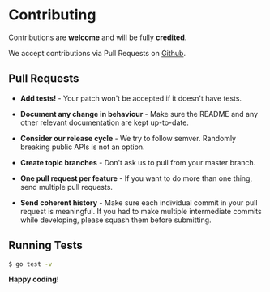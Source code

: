 # Contributing

Contributions are **welcome** and will be fully **credited**.

We accept contributions via Pull Requests on [Github](https://github.com/studiofrenetic/period).


## Pull Requests

- **Add tests!** - Your patch won't be accepted if it doesn't have tests.

- **Document any change in behaviour** - Make sure the README and any other relevant documentation are kept up-to-date.

- **Consider our release cycle** - We try to follow semver. Randomly breaking public APIs is not an option.

- **Create topic branches** - Don't ask us to pull from your master branch.

- **One pull request per feature** - If you want to do more than one thing, send multiple pull requests.

- **Send coherent history** - Make sure each individual commit in your pull request is meaningful. If you had to make multiple intermediate commits while developing, please squash them before submitting.


## Running Tests

``` bash
$ go test -v
```


**Happy coding**!